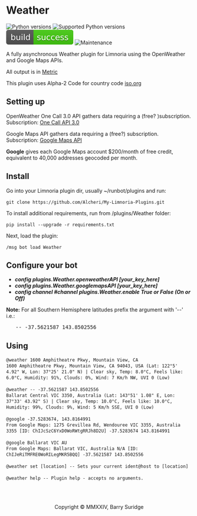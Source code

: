 # Weather

![Python versions](https://img.shields.io/badge/Python-version-blue) ![Supported Python versions](https://img.shields.io/badge/3.9%2C%203.10%2C%203.11%2C%203.12-blue.svg) ![Build Status](../img/status.svg) ![Maintenance](https://img.shields.io/badge/Maintained%3F-yes-green.svg)

A fully asynchronous Weather plugin for Limnoria using the OpenWeather and Google Maps APIs.

All output is in [Metric](https://www.bipm.org/en/)

This plugin uses Alpha-2 Code for country code [iso.org](https://www.iso.org/obp/ui#iso:pub:PUB500001:en)

## Setting up

OpenWeather One Call 3.0 API gathers data requiring a (free? )subscription.\
Subscription: [One Call API 3.0](https://openweathermap.org/api/one-call-3)

Google Maps API gathers data requiring a (free?) subscription.\
Subscription: [Google Maps API](https://developers.google.com/maps)

**Google** gives each Google Maps account $200/month of free credit, equivalent to 40,000 addresses geocoded per month.

## Install

Go into your Limnoria plugin dir, usually ~/runbot/plugins and run:

```plaintext
git clone https://github.com/Alcheri/My-Limnoria-Plugins.git
```

To install additional requirements, run from /plugins/Weather folder:

```plaintext
pip install --upgrade -r requirements.txt 
```

Next, load the plugin:

```plaintext
/msg bot load Weather
```

## Configure your bot

* **_config plugins.Weather.openweatherAPI [your_key_here]_**
* **_config plugins.Weather.googlemapsAPI [your_key_here]_**
* **_config channel #channel plugins.Weather.enable True or False (On or Off)_**

**Note:** For all Southern Hemisphere latitudes prefix the argument with '--' i.e.:
<pre>   -- -37.5621587 143.8502556</pre>

## Using

```plaintext
@weather 1600 Amphitheatre Pkwy, Mountain View, CA
1600 Amphitheatre Pkwy, Mountain View, CA 94043, USA (Lat: 122°5' 4.92" W, Lon: 37°25' 21.0" N) | Clear sky, Temp: 8.0°C, Feels like: 6.0°C, Humidity: 91%, Clouds: 0%, Wind: 7 Km/h NW, UVI 0 (Low)

@weather -- -37.5621587 143.8502556
Ballarat Central VIC 3350, Australia (Lat: 143°51' 1.08" E, Lon: 37°33' 43.92" S) | Clear sky, Temp: 10.0°C, Feels like: 10.0°C, Humidity: 99%, Clouds: 9%, Wind: 5 Km/h SSE, UVI 0 (Low)

@google -37.5283674, 143.8164991
From Google Maps: 1275 Grevillea Rd, Wendouree VIC 3355, Australia 3355 [ID: ChIJcSzC6YxD0WoRWtgRRJh8D2U] -37.5283674 143.8164991

@google Ballarat VIC AU
From Google Maps: Ballarat VIC, Australia N/A [ID: ChIJeRiTMFRE0WoRILegMKR5BQQ] -37.5621587 143.8502556

@weather set [location] -- Sets your current ident@host to [location]

@weather help -- Plugin help - accepts no arguments.
```
<br/><br/>
<p align="center">Copyright © MMXXIV, Barry Suridge</p>
